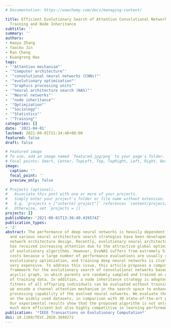 ```yaml
---
# Documentation: https://wowchemy.com/docs/managing-content/

title: Efficient Evolutionary Search of Attention Convolutional Networks via Sampled
  Training and Node Inheritance
subtitle: ''
summary: ''
authors:
- Haoyu Zhang
- Yaochu Jin
- Ran Cheng
- Kuangrong Hao
tags:
- '"Attention mechanism"'
- '"Computer architecture"'
- '"convolutional neural networks (CNNs)"'
- '"evolutionary optimization"'
- '"Graphics processing units"'
- '"neural architecture search (NAS)"'
- '"Neural networks"'
- '"node inheritance"'
- '"Optimization"'
- '"Sociology"'
- '"Statistics"'
- '"Training"'
categories: []
date: '2021-04-01'
lastmod: 2021-08-01T21:34:46+08:00
featured: false
draft: false

# Featured image
# To use, add an image named `featured.jpg/png` to your page's folder.
# Focal points: Smart, Center, TopLeft, Top, TopRight, Left, Right, BottomLeft, Bottom, BottomRight.
image:
  caption: ''
  focal_point: ''
  preview_only: false

# Projects (optional).
#   Associate this post with one or more of your projects.
#   Simply enter your project's folder or file name without extension.
#   E.g. `projects = ["internal-project"]` references `content/project/deep-learning/index.md`.
#   Otherwise, set `projects = []`.
projects: []
publishDate: '2021-08-01T13:36:49.439574Z'
publication_types:
- '2'
abstract: The performance of deep neural networks is heavily dependent on its architecture
  and various neural architecture search strategies have been developed for automated
  network architecture design. Recently, evolutionary neural architecture search (EvoNAS)
  has received increasing attention due to the attractive global optimization capability
  of evolutionary algorithms. However, EvoNAS suffers from extremely high computational
  costs because a large number of performance evaluations are usually required in
  evolutionary optimization, and training deep neural networks is itself computationally
  very expensive. To address this issue, this article proposes a computationally efficient
  framework for the evolutionary search of convolutional networks based on a directed
  acyclic graph, in which parents are randomly sampled and trained on each mini-batch
  of training data. In addition, a node inheritance strategy is adopted so that the
  fitness of all offspring individuals can be evaluated without training them. Finally,
  we encode a channel attention mechanism in the search space to enhance the feature
  processing capability of the evolved neural networks. We evaluate the proposed algorithm
  on the widely used datasets, in comparison with 30 state-of-the-art peer algorithms.
  Our experimental results show that the proposed algorithm is not only computationally
  much more efficient but also highly competitive in learning performance.
publication: '*IEEE Transactions on Evolutionary Computation*'
doi: 10.1109/TEVC.2020.3040272
---
```

